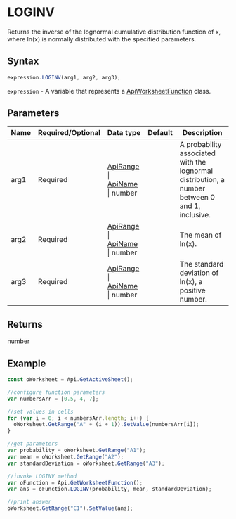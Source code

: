 # LOGINV

Returns the inverse of the lognormal cumulative distribution function of x, where ln(x) is normally distributed with the specified parameters.

## Syntax

```javascript
expression.LOGINV(arg1, arg2, arg3);
```

`expression` - A variable that represents a [ApiWorksheetFunction](../ApiWorksheetFunction.md) class.

## Parameters

| **Name** | **Required/Optional** | **Data type** | **Default** | **Description** |
| ------------- | ------------- | ------------- | ------------- | ------------- |
| arg1 | Required | [ApiRange](../../ApiRange/ApiRange.md) \| [ApiName](../../ApiName/ApiName.md) \| number |  | A probability associated with the lognormal distribution, a number between 0 and 1, inclusive. |
| arg2 | Required | [ApiRange](../../ApiRange/ApiRange.md) \| [ApiName](../../ApiName/ApiName.md) \| number |  | The mean of ln(x). |
| arg3 | Required | [ApiRange](../../ApiRange/ApiRange.md) \| [ApiName](../../ApiName/ApiName.md) \| number |  | The standard deviation of ln(x), a positive number. |

## Returns

number

## Example



```javascript
const oWorksheet = Api.GetActiveSheet();

//configure function parameters
var numbersArr = [0.5, 4, 7];

//set values in cells
for (var i = 0; i < numbersArr.length; i++) {
  oWorksheet.GetRange("A" + (i + 1)).SetValue(numbersArr[i]);
}

//get parameters
var probability = oWorksheet.GetRange("A1");
var mean = oWorksheet.GetRange("A2");
var standardDeviation = oWorksheet.GetRange("A3");

//invoke LOGINV method
var oFunction = Api.GetWorksheetFunction();
var ans = oFunction.LOGINV(probability, mean, standardDeviation);

//print answer
oWorksheet.GetRange("C1").SetValue(ans);

```
